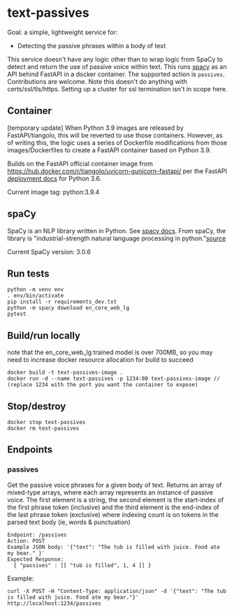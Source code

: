 # text-passives
Goal: a simple, lightweight service for:
- Detecting the passive phrases within a body of text

This service doesn't have any logic other than to wrap logic from SpaCy to detect and return the use of passive voice within text. This runs [spacy](https://github.com/explosion/spaCy) as an API behind FastAPI in a docker container. The supported action is `passives`. Contributions are welcome. Note this doesn't do anything with certs/ssl/tls/https. Setting up a cluster for ssl termination isn't in scope here.

## Container
[temporary update]
When Python 3.9 images are released by FastAPI/tiangolo, this will be reverted to use those containers. However, as of writing this, the logic uses a series of Dockerfile modifications from those images/Dockerfiles to create a FastAPI container based on Python 3.9.

Builds on the FastAPI official container image from https://hub.docker.com/r/tiangolo/uvicorn-gunicorn-fastapi/ per the FastAPI [deployment docs](https://fastapi.tiangolo.com/deployment/docker) for Python 3.6.

Current image tag: python:3.9.4

## spaCy
SpaCy is an NLP library written in Python. See [spacy docs](https://spacy.io/usage/spacy-101). From spaCy, the library is "industrial-strength natural language processing in python."[source](https://github.com/explosion/spaCy)

Current SpaCy version: 3.0.6

## Run tests

    python -m venv env
    . env/bin/activate
    pip install -r requirements_dev.txt
    python -m spacy download en_core_web_lg
    pytest


## Build/run locally
note that the en_core_web_lg trained model is over 700MB, so you may need to increase docker resource allocation for build to succeed

    docker build -t text-passives-image .
    docker run -d --name text-passives -p 1234:80 text-passives-image // (replace 1234 with the port you want the container to expose)


## Stop/destroy

    docker stop text-passives
    docker rm text-passives


## Endpoints
### passives
Get the passive voice phrases for a given body of text. Returns an array of mixed-type arrays, where each array represents an instance of passive voice. The first element is a string, the second element is the start-index of the first phrase token (inclusive) and the third element is the end-index of the last phrase token (exclusive) where indexing count is on tokens in the parsed text body (ie, words & punctuation)

    Endpoint: /passives
    Action: POST
    Example JSON body: '{"text": "The tub is filled with juice. Food ate my bear." }'
    Expected Response:
      { "passives" : [[ "tub is filled", 1, 4 ]] }

Example:

    curl -X POST -H "Content-Type: application/json" -d '{"text": "The tub is filled with juice. Food ate my bear."}' http://localhost:1234/passives
